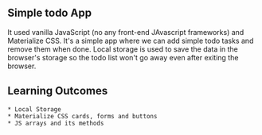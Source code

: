 ## Simple todo App

It used vanilla JavaScript (no any front-end JAvascript frameworks) and Materialize CSS. It's a simple app where we can add simple todo tasks and remove them when done. Local storage is used to save the data in the browser's storage so the todo list won't go away even after exiting the browser.

## Learning Outcomes
	* Local Storage
	* Materialize CSS cards, forms and buttons
	* JS arrays and its methods
